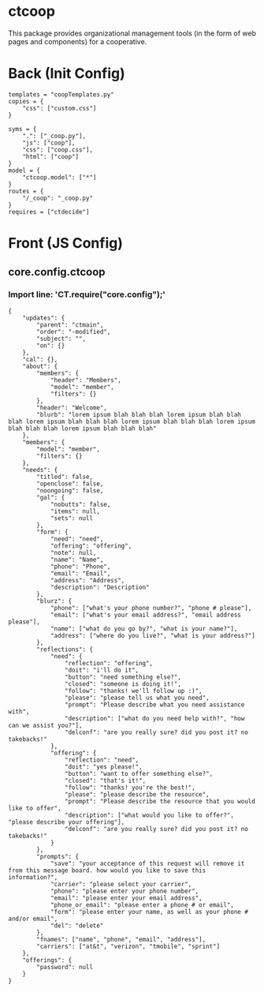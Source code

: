 # ctcoop
This package provides organizational management tools (in the form of web pages and components) for a cooperative.

# Back (Init Config)

    templates = "coopTemplates.py"
    copies = {
    	"css": ["custom.css"]
    }
    
    syms = {
    	".": ["_coop.py"],
    	"js": ["coop"],
    	"css": ["coop.css"],
    	"html": ["coop"]
    }
    model = {
    	"ctcoop.model": ["*"]
    }
    routes = {
    	"/_coop": "_coop.py"
    }
    requires = ["ctdecide"]
    

# Front (JS Config)

## core.config.ctcoop
### Import line: 'CT.require("core.config");'
    {
    	"updates": {
    		"parent": "ctmain",
    		"order": "-modified",
    		"subject": "",
    		"on": {}
    	},
    	"cal": {},
    	"about": {
    		"members": {
    			"header": "Members",
    			"model": "member",
    			"filters": {}
    		},
    		"header": "Welcome",
    		"blurb": "lorem ipsum blah blah blah lorem ipsum blah blah blah lorem ipsum blah blah blah lorem ipsum blah blah blah lorem ipsum blah blah blah lorem ipsum blah blah blah"
    	},
    	"members": {
    		"model": "member",
    		"filters": {}
    	},
    	"needs": {
    		"titled": false,
    		"openclose": false,
    		"noongoing": false,
    		"gal": {
    			"nobutts": false,
    			"items": null,
    			"sets": null
    		},
    		"form": {
    			"need": "need",
    			"offering": "offering",
    			"note": null,
    			"name": "Name",
    			"phone": "Phone",
    			"email": "Email",
    			"address": "Address",
    			"description": "Description"
    		},
    		"blurz": {
    			"phone": ["what's your phone number?", "phone # please"],
    			"email": ["what's your email address?", "email address please"],
    			"name": ["what do you go by?", "what is your name?"],
    			"address": ["where do you live?", "what is your address?"]
    		},
    		"reflections": {
    			"need": {
    				"reflection": "offering",
    				"doit": "i'll do it",
    				"button": "need something else?",
    				"closed": "someone is doing it!",
    				"follow": "thanks! we'll follow up :)",
    				"please": "please tell us what you need",
    				"prompt": "Please describe what you need assistance with",
    				"description": ["what do you need help with?", "how can we assist you?"],
    				"delconf": "are you really sure? did you post it? no takebacks!"
    			},
    			"offering": {
    				"reflection": "need",
    				"doit": "yes please!",
    				"button": "want to offer something else?",
    				"closed": "that's it!",
    				"follow": "thanks! you're the best!",
    				"please": "please describe the resource",
    				"prompt": "Please describe the resource that you would like to offer",
    				"description": ["what would you like to offer?", "please describe your offering"],
    				"delconf": "are you really sure? did you post it? no takebacks!"
    			}
    		},
    		"prompts": {
    			"save": "your acceptance of this request will remove it from this message board. how would you like to save this information?",
    			"carrier": "please select your carrier",
    			"phone": "please enter your phone number",
    			"email": "please enter your email address",
    			"phone_or_email": "please enter a phone # or email",
    			"form": "please enter your name, as well as your phone # and/or email",
    			"del": "delete"
    		},
    		"fnames": ["name", "phone", "email", "address"],
    		"carriers": ["at&t", "verizon", "tmobile", "sprint"]
    	},
    	"offerings": {
    		"password": null
    	}
    }